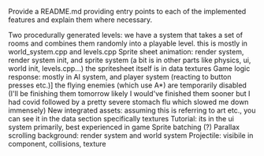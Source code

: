 Provide a README.md providing entry points to each of the implemented features and
explain them where necessary.

Two procedurally generated levels:
	we have a system that takes a set of rooms and combines them randomly into a playable level.
	this is mostly in world_system.cpp and levels.cpp
Sprite sheet animation: 
	render system, render system init, and sprite system (a bit is in other parts like physics, ui, world init, levels.cpp...)
	the spritesheet itself is in data textures
Game logic response:
	mostly in AI system, and player system (reacting to button presses etc.)]
	the flying enemies (which use A*) are temporarily disabled (I'll be finishing them tomorrow likely
	I would've finished them sooner but I had covid followed by a pretty severe stomach flu which slowed me down immensely)
New integrated assets:
	assuming this is referring to art etc., you can see it in the data section specifically textures
Tutorial:
	its in the ui system primarily, best experienced in game
Sprite batching
	(?)
Parallax scrolling background:
	render system and world system
Projectile:
	visibile in component, collisions, texture
